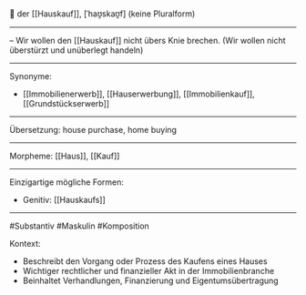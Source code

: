🔵 der [[Hauskauf]], [ˈhaʊ̯skaʊ̯f]
(keine Pluralform)

---

– Wir wollen den [[Hauskauf]] nicht übers Knie brechen. (Wir wollen nicht überstürzt und unüberlegt handeln)

---

Synonyme:

- [[Immobilienerwerb]], [[Hauserwerbung]], [[Immobilienkauf]], [[Grundstückserwerb]]

---

Übersetzung: house purchase, home buying

---

Morpheme:
[[Haus]], [[Kauf]]

---

Einzigartige mögliche Formen:

- Genitiv: [[Hauskaufs]]

---

#Substantiv #Maskulin #Komposition

Kontext:

- Beschreibt den Vorgang oder Prozess des Kaufens eines Hauses
- Wichtiger rechtlicher und finanzieller Akt in der Immobilienbranche
- Beinhaltet Verhandlungen, Finanzierung und Eigentumsübertragung
